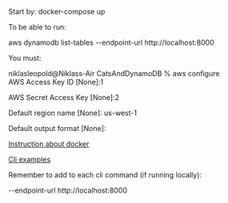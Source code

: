 Start by: docker-compose up

To be able to run:

aws dynamodb list-tables --endpoint-url http://localhost:8000


You must: 

niklasleopold@Niklass-Air CatsAndDynamoDB % aws configure                                                
AWS Access Key ID [None]:1

AWS Secret Access Key [None]:2

Default region name [None]: us-west-1

Default output format [None]:

[Instruction about docker]

[Cli examples]

Remember to add to each cli command (if running locally):

--endpoint-url http://localhost:8000

[Instruction about docker]: https://docs.aws.amazon.com/amazondynamodb/latest/developerguide/DynamoDBLocal.DownloadingAndRunning.html
[Cli examples]: https://docs.aws.amazon.com/amazondynamodb/latest/developerguide/Tools.CLI.html